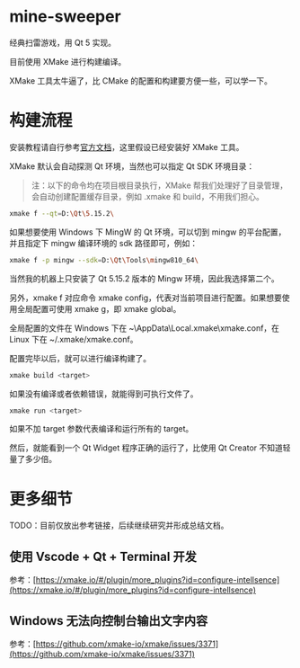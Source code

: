 # mine-sweeper

经典扫雷游戏，用 Qt 5 实现。

目前使用 XMake 进行构建编译。

XMake 工具太牛逼了，比 CMake 的配置和构建要方便一些，可以学一下。

# 构建流程

安装教程请自行参考[官方文档](https://xmake.io/)，这里假设已经安装好 XMake 工具。

XMake 默认会自动探测 Qt 环境，当然也可以指定 Qt SDK 环境目录：

> 注：以下的命令均在项目根目录执行，XMake 帮我们处理好了目录管理，会自动创建配置缓存目录，例如 .xmake 和 build，不用我们担心。

```bash
xmake f --qt=D:\Qt\5.15.2\
```

如果想要使用 Windows 下 MingW 的 Qt 环境，可以切到 mingw 的平台配置，并且指定下 mingw 编译环境的 sdk 路径即可，例如：

```bash
xmake f -p mingw --sdk=D:\Qt\Tools\mingw810_64\
```

当然我的机器上只安装了 Qt 5.15.2 版本的 Mingw 环境，因此我选择第二个。

另外，xmake f 对应命令 xmake config，代表对当前项目进行配置。如果想要使用全局配置可使用 xmake g，即 xmake global。

全局配置的文件在 Windows 下在 ~\AppData\Local\.xmake\xmake.conf，在 Linux 下在 ~/.xmake/xmake.conf。

配置完毕以后，就可以进行编译构建了。

```bash
xmake build <target>
```

如果没有编译或者依赖错误，就能得到可执行文件了。

```bash
xmake run <target>
```

如果不加 target 参数代表编译和运行所有的 target。

然后，就能看到一个 Qt Widget 程序正确的运行了，比使用 Qt Creator 不知道轻量了多少倍。

# 更多细节

TODO：目前仅放出参考链接，后续继续研究并形成总结文档。

## 使用 Vscode + Qt + Terminal 开发

参考：[https://xmake.io/#/plugin/more_plugins?id=configure-intellsence](https://xmake.io/#/plugin/more_plugins?id=configure-intellsence)

## Windows 无法向控制台输出文字内容

参考：[https://github.com/xmake-io/xmake/issues/3371](https://github.com/xmake-io/xmake/issues/3371)

